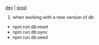 [dev](https://hs-bk-dev.herokuapp.com) | [prod](https://hs-bk-prod.herokuapp.com)

1. when working with a new version of db

- npm run db:reset
- npm run db:sync
- npm run db:seed
